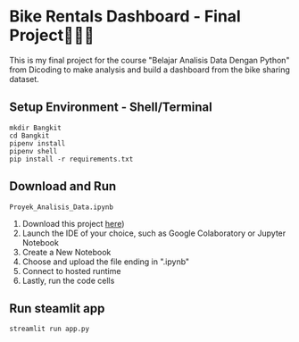# Bike Rentals Dashboard - Final Project🚴🏻‍♀️
This is my final project for the course "Belajar Analisis Data Dengan Python" from Dicoding to make analysis and build a dashboard from the bike sharing dataset.

## Setup Environment - Shell/Terminal
```
mkdir Bangkit
cd Bangkit
pipenv install
pipenv shell
pip install -r requirements.txt
```

## Download and Run
`Proyek_Analisis_Data.ipynb`
1. Download this project [here](https://github.com/Aurelviolita/Bangkit/blob/main/belajar_analisis_data/Proyek_Analisis_Data_Aurel_Elviolita_Putri.ipynb))
2. Launch the IDE of your choice, such as Google Colaboratory or Jupyter Notebook
3. Create a New Notebook
4. Choose and upload the file ending in ".ipynb"
5. Connect to hosted runtime
6. Lastly, run the code cells

## Run steamlit app
```
streamlit run app.py
```
